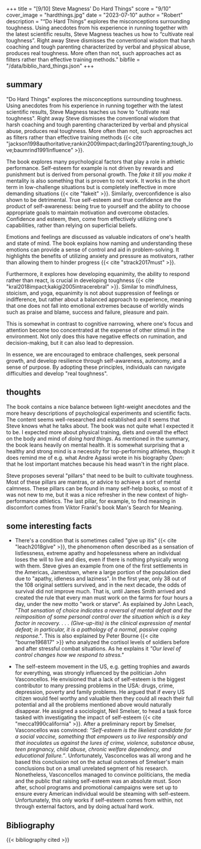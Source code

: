 +++
title = "[9/10] Steve Magness' Do Hard Things"
score = "9/10"
cover_image = "hardthings.jpg"
date = "2023-07-10"
author = "Robert"
description = "“Do Hard Things” explores the misconceptions surrounding toughness. Using anecdotes from his experience in running together with the latest scientific results, Steve Magness teaches us how to “cultivate real toughness”. Right away Steve dismisses the conventional wisdom that harsh coaching and tough parenting characterized by verbal and physical abuse, produces real toughness. More often than not, such approaches act as filters rather than effective training methods."
bibfile = "/data/biblio_hard_things.json"
+++

## summary
"Do Hard Things" explores the misconceptions surrounding toughness.
Using anecdotes from his experience in running together with the latest
scientific results, Steve Magness teaches us how to "cultivate real toughness".
Right away Steve dismisses the conventional wisdom that harsh coaching and tough
parenting characterized by verbal and physical abuse, produces real toughness.
More often than not, such approaches act as filters rather than effective
training methods {{< cite "jackson1998authoritative;rankin2009impact;darling2017parenting;tough_love;baumrind1991influence" >}}. 

The book explores many psychological factors that play a role in athletic
performance. Self-esteem for example is not driven by rewards and punishment but
is derived from personal growth. The *fake it till you make it* mentality is
also something that is proven to not work. It works in the short term in
low-challenge situations but is completely ineffective in more demanding
situations {{< cite "fakeit" >}}. Similarly, overconfidence is also shown to be detrimental. 
True self-esteem and true confidence are the product of
self-awareness: being true to yourself and the ability to choose appropriate
goals to maintain motivation and overcome obstacles. Confidence and esteem,
then, come from effectively utilizing one's capabilities, rather than relying on
superficial beliefs.

Emotions and feelings are discussed as valuable indicators of one's health and
state of mind. The book explains how naming and understanding these emotions can
provide a sense of control and aid in problem-solving. It highlights the
benefits of utilizing anxiety and pressure as motivators, rather than allowing
them to hinder progress {{< cite "strack2017must" >}}.

Furthermore, it explores how developing equanimity, the ability to respond
rather than react, is crucial in developing toughness {{< cite "kral2018impact;kakigi2005intracerebral" >}}. Similar to mindfulness,
stoicism, and yoga, equanimity is not about suppression of feelings or
indifference, but rather about a balanced approach to experience, meaning that
one does not fall into emotional extremes because of worldly winds such as
praise and blame, success and failure, pleasure and pain. 

This is somewhat in contrast to cognitive narrowing, where one's focus and
attention become too concentrated at the expense of other stimuli in the
environment. Not only does this have negative effects on rumination, and
decision-making, but it can also lead to depression. 

In essence, we are encouraged to embrace challenges, seek personal growth, and
develop resilience through self-awareness, autonomy, and a sense of purpose. By
adopting these principles, individuals can navigate difficulties and develop
"real toughness".

## thoughts
The book contains a nice balance between light-weight anecdotes and
the more heavy descriptions of psychological experiments and scientific facts.
The content seems well-researched and established and it seems that Steve knows
what he talks about. The book was not quite what I expected it to be. I expected
more about physical training, diets and overall the effect on the body and mind
of *doing hard things*. As mentioned in the summary, the book leans heavily on
mental health. It is somewhat surprising that a healthy and strong mind is a
necessity for top-performing athletes, though it does remind me of e.g. what Andre
Agassi wrote in his biography *Open*: that he lost important matches because
his head wasn't in the right place.

Steve proposes several "pillars" that need to be built to cultivate toughness.
Most of these pillars are mantras, or advice to achieve a sort of mental
calmness. These pillars can be found in many self-help books, so most of it was not
new to me, but it was a nice refresher in the new context of high-performance
athletics. The last pillar, for example, to find meaning in discomfort comes from
Viktor Frankl's book Man's Search for Meaning. 

## some interesting facts
- There's a condition that is sometimes called "give up itis" {{< cite "leach2018give" >}}, the phenomenon often described as a sensation of
  listlessness, extreme apathy and hopelessness where an individual loses the
  will to live and dies, even if there is nothing physically wrong with them.
  Steve gives an example from one of the first settlements in the Americas,
  Jamestown, where a large portion of the population died due to "apathy,
  idleness and laziness". In the first year, only 38 out of the 108 original
  settlers survived, and in the next decade, the odds of survival did not
  improve much. That is, until James Smith arrived and created the rule that
  every man must work on the farms for four hours a day, under the new motto
  "work or starve". As explained by John Leach, *"That sensation of choice
  indicates a reversal of mental defeat and the reimposition of some personal
  control over the situation which is a key factor in recovery. . . .
  (Give-up-itis) is the clinical expression of mental defeat; in particular, it
  is a pathology of a normal, passive coping response."*. This is also explained
  by Peter Bourne {{< cite "bourne196817" >}} who analyzed the cortisol levels
  of soldiers before and after stressful combat situations. As he explains it
  *"Our level of control changes how we respond to stress."*

- The self-esteem movement in the US, e.g. getting trophies and awards for
everything, was strongly influenced by the politician John Vasconcellos. He
envisioned that a lack of self-esteem is the biggest contributor to many
pressing problems in the USA: drugs, crime, depression, poverty and family
problems. He argued that if every US citizen would feel worthy and valuable then
they could all reach their full potential and all the problems mentioned above
would naturally disappear. He assigned a sociologist, Neil Smelser, to head a
task force tasked with investigating the impact of self-esteem {{< cite "mecca1990california" >}}. After a
preliminary report by Smelser, Vasconcellos was convinced: *“Self-esteem is the
likeliest candidate for a social vaccine, something that empowers us to live
responsibly and that inoculates us against the lures of crime, violence,
substance abuse, teen pregnancy, child abuse, chronic welfare dependency, and
educational failure.”*. Unfortunately, Vasconcellos was all wrong and he based
this conclusion not on the actual outcomes of Smelser's main conclusions but on
a small unrelated segment of his research. Nonetheless, Vasconcellos managed to
convince politicians, the media and the public that raising self-esteem was an
absolute must. Soon after, school programs and promotional campaigns were set up
to ensure every American individual would be steaming with self-esteem.
Unfortunately, this only works if self-esteem comes from within, not
through external factors, and by doing actual hard work. 

## Bibliography
{{< bibliography cited >}}



